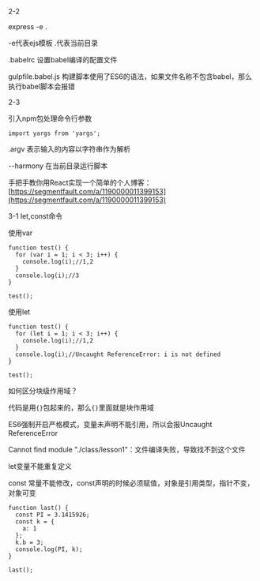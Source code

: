2-2

express -e .

-e代表ejs模板  .代表当前目录

.babelrc  设置babel编译的配置文件

gulpfile.babel.js 构建脚本使用了ES6的语法，如果文件名称不包含babel，那么执行babel脚本会报错

2-3

引入npm包处理命令行参数

    import yargs from 'yargs';

.argv 表示输入的内容以字符串作为解析

--harmony 在当前目录运行脚本

手把手教你用React实现一个简单的个人博客：[https://segmentfault.com/a/1190000011399153](https://segmentfault.com/a/1190000011399153)

3-1 let,const命令

使用var

	function test() {
	  for (var i = 1; i < 3; i++) {
	    console.log(i);//1,2
	  }
	  console.log(i);//3
	}
	
	test();

使用let

	function test() {
	  for (let i = 1; i < 3; i++) {
	    console.log(i);//1,2
	  }
	  console.log(i);//Uncaught ReferenceError: i is not defined
	}
	
	test();

如何区分块级作用域？

代码是用`{}`包起来的，那么`{}`里面就是块作用域

ES6强制开启严格模式，变量未声明不能引用，所以会报Uncaught ReferenceError

Cannot find module "./class/lesson1"：文件编译失败，导致找不到这个文件

let变量不能重复定义

const 常量不能修改，const声明的时候必须赋值，对象是引用类型，指针不变，对象可变

	function last() {
	  const PI = 3.1415926;
	  const k = {
	    a: 1
	  };
	  k.b = 3;
	  console.log(PI, k);
	}
	
	last();